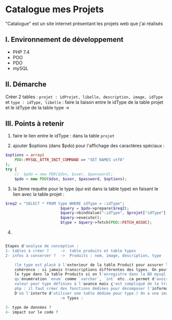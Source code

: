 # Catalogue mes Projets

"Catalogue" est un site internet présentant les projets web que j'ai réalisés

## I. Environnement de développement

* PHP 7.4
* POO
* PDO
* mySQL

## II. Démarche
Créer 2 tables : `projet : idProjet, libelle, description, image, idType` et `type : idType, libelle` : faire la liaison entre le idType de la table projet et le idType de la table type -> 

## III. Points à retenir
 
1. faire le lien entre le idType : dans la table `projet` 

2. ajouter $options (dans $pdo) pour l'affichage des caractères spéciaux :
```php
$options = array(
    PDO::MYSQL_ATTR_INIT_COMMAND => "SET NAMES utf8"
);
try {
    //  $pdo = new PDO($dsn, $user, $password);
    $pdo = new PDO($dsn, $user, $password, $options);
```

3. la 2ème requête pour le type (qui est dans la table type) en faisant le lien avec la table projet :

```php
$req2 = "SELECT * FROM type WHERE idType = :idType";
                        $query = $pdo->prepare($req2);
                        $query->bindValue(":idType", $projet["idType"], PDO::PARAM_INT);
                        $query->execute();
                        $type = $query->fetch(PDO::FETCH_ASSOC);
```

4. 
```php

Etapes d'analyse de conception :
1- tables à créer ?     ->  table produits et table types
2- infos à conserver ?  ->  Produits : nom, image, description, type 

    (le type est placé à l'exterieur de la table Produit pour assurer la
    cohérence : si jamais transcriptions différentes des types. On peut mettre
    le type dans la table Produits si on l'enregistre dans la BD mysql en tant 
    qu'énumération `enum` comme `varchar`, `int` etc..ca permet d'avoir une liste de
    valeur pour type définies à l'avance mais ç'est compliqué de le traiter en 
    php : il faut créer des fonctions dédiées pour décomposer l'information. 
    D'où l'interte d'utiliser une table dédiée pour type.) On a une image pour chaque produit et un produit a une image donc on n'a pas besoin de faire une table `image`.
                        -> Types : 

3- type de données ?
4- impact sur le code ?

```